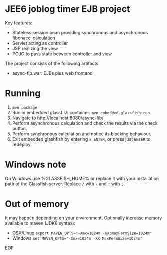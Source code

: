 JEE6 joblog timer EJB project
=============================

Key features:
- Stateless session bean providing synchronous and asynchronous fibonacci calculation
- Servlet acting as controller
- JSP realizing the view
- POJO to pass state between controller and view

The project consists of the following artifacts:
- async-fib.war: EJBs plus web frontend

Running
=======

1. `mvn package`
2. Run in embedded glassfish container: `mvn embedded-glassfish:run`
3. Navigate to <a href="http://localhost:8080/async-fib/">http://localhost:8080/async-fib/</a>
4. Perform asynchronous calculation and check the results via the check button.
5. Perform synchronous calculation and notice its blocking behaviour.
6. Exit embedded glashfish by entering `x ENTER`, or press just `ENTER` to redeploy.

Windows note
============

On Windows use %GLASSFISH_HOME% or replace it with your installation
path of the Glassfish server. Replace `/` with `\` and `:` with `;`.

Out of memory
=============

It may happen depending on your environment. Optionally increase memory available to maven (JDK6 syntax):

* OSX/Linux `export MAVEN_OPTS="-Xmx=1024m -XX:MaxPermSize=1024m"`
* Windows `set MAVEN_OPTS="-Xmx=1024m -XX:MaxPermSize=1024m"`

EOF
